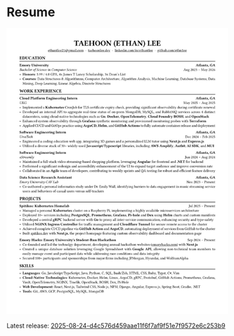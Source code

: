 # Resume

![resume](./assets/resume.png)

Latest release: [2025-08-24-d4c576d459aae11f6f7af9f51e7f9572e6c253b9](https://github.com/ethn1ee/resume/releases/tag/2025-08-24-d4c576d459aae11f6f7af9f51e7f9572e6c253b9)
